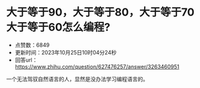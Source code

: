 # 大于等于90，大于等于80，大于等于70大于等于60怎么编程?
- 点赞数：6849
- 更新时间：2023年10月25日10时04分24秒
- 回答url：https://www.zhihu.com/question/627476257/answer/3263460951
<body>
 <p data-pid="Q7o-Bxl7">一个无法驾驭自然语言的人，显然是没办法学习编程语言的。</p>
</body>